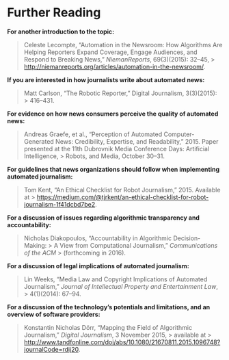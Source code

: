 Further Reading
 ===============
 
 <b>For another introduction to the topic:</b> 

 > Celeste Lecompte, “Automation in the Newsroom: How Algorithms Are Helping Reporters Expand Coverage, Engage Audiences, and Respond to Breaking News,” *NiemanReports*, 69(3)(2015): 32–45, > <http://niemanreports.org/articles/automation-in-the-newsroom/>. 

 <b>If you are interested in how journalists write about automated news:</b> 

 > Matt Carlson, “The Robotic Reporter,” Digital Journalism, 3(3)(2015): > 416–431. 

 <b>For evidence on how news consumers perceive the quality of automated news:</b> 

 > Andreas Graefe, et al., “Perception of Automated Computer-Generated News: Credibility, Expertise, and Readability,” 2015. Paper presented at the 11th Dubrovnik Media Conference Days: Artificial Intelligence, > Robots, and Media, October 30–31. 

 <b>For guidelines that news organizations should follow when implementing automated journalism:</b> 

 > Tom Kent, “An Ethical Checklist for Robot Journalism,” 2015. Available at > <https://medium.com/@tjrkent/an-ethical-checklist-for-robot-journalism-1f41dcbd7be2>. 

 <b>For a discussion of issues regarding algorithmic transparency and accountability:</b> 

 > Nicholas Diakopoulos, “Accountability in Algorithmic Decision-Making: > A View from Computational Journalism,” *Communications of the ACM* > (forthcoming in 2016). 

 <b>For a discussion of legal implications of automated journalism:</b> 

 > Lin Weeks, “Media Law and Copyright Implications of Automated Journalism,” *Journal of Intellectual Property and Entertainment Law*, > 4(1)(2014): 67–94. 

 <b>For a discussion of the technology’s potentials and limitations, and an overview of software providers:</b> 

 > Konstantin Nicholas D<span>ö</span>rr, “Mapping the Field of Algorithmic Journalism,” *Digital Journalism*, 3 November 2015, > available at > <http://www.tandfonline.com/doi/abs/10.1080/21670811.2015.1096748?journalCode=rdij20>. 

